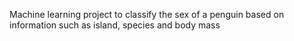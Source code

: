 Machine learning project to classify the sex of a penguin based on information such as island, species and body mass
